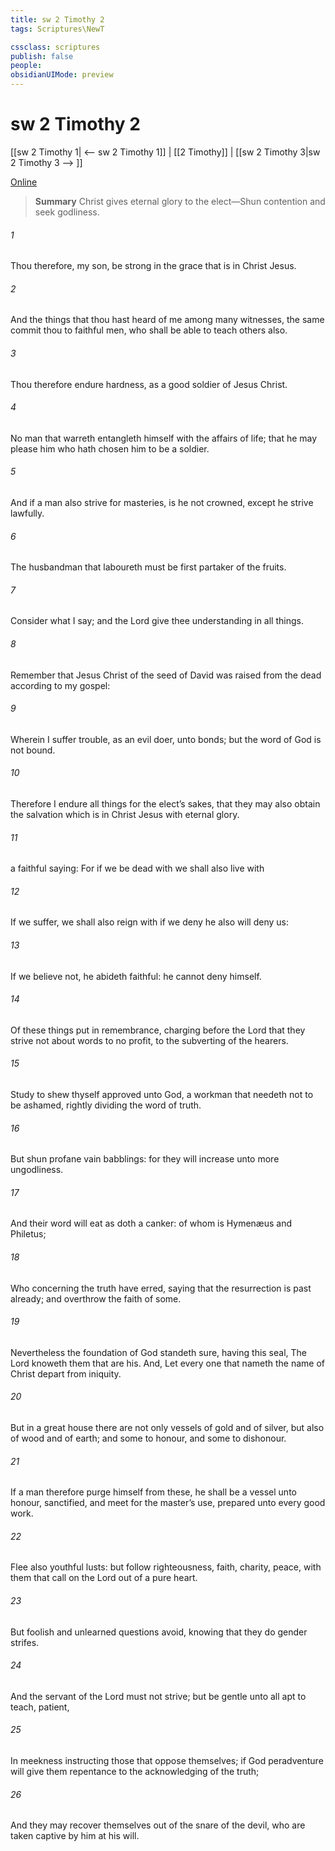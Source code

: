 ```yaml
---
title: sw 2 Timothy 2
tags: Scriptures\NewT

cssclass: scriptures
publish: false
people:
obsidianUIMode: preview
---
```


# sw 2 Timothy 2
[[sw 2 Timothy 1| <-- sw 2 Timothy 1]] | [[2 Timothy]] | [[sw 2 Timothy 3|sw 2 Timothy 3 --> ]]

[Online](https://churchofjesuschrist.org/study/scriptures/nt/2-tim/2?lang=eng)

> __Summary__
Christ gives eternal glory to the elect—Shun contention and seek godliness.

###### 1 
Thou therefore, my son, be strong in the grace that is in Christ Jesus.

###### 2 
And the things that thou hast heard of me among many witnesses, the same commit thou to faithful men, who shall be able to teach others also.

###### 3 
Thou therefore endure hardness, as a good soldier of Jesus Christ.

###### 4 
No man that warreth entangleth himself with the affairs of  life; that he may please him who hath chosen him to be a soldier.

###### 5 
And if a man also strive for masteries,  is he not crowned, except he strive lawfully.

###### 6 
The husbandman that laboureth must be first partaker of the fruits.

###### 7 
Consider what I say; and the Lord give thee understanding in all things.

###### 8 
Remember that Jesus Christ of the seed of David was raised from the dead according to my gospel:

###### 9 
Wherein I suffer trouble, as an evil doer,  unto bonds; but the word of God is not bound.

###### 10 
Therefore I endure all things for the elect’s sakes, that they may also obtain the salvation which is in Christ Jesus with eternal glory.

###### 11 
 a faithful saying: For if we be dead with  we shall also live with 

###### 12 
If we suffer, we shall also reign with  if we deny  he also will deny us:

###### 13 
If we believe not,  he abideth faithful: he cannot deny himself.

###### 14 
Of these things put  in remembrance, charging  before the Lord that they strive not about words to no profit,  to the subverting of the hearers.

###### 15 
Study to shew thyself approved unto God, a workman that needeth not to be ashamed, rightly dividing the word of truth.

###### 16 
But shun profane  vain babblings: for they will increase unto more ungodliness.

###### 17 
And their word will eat as doth a canker: of whom is Hymenæus and Philetus;

###### 18 
Who concerning the truth have erred, saying that the resurrection is past already; and overthrow the faith of some.

###### 19 
Nevertheless the foundation of God standeth sure, having this seal, The Lord knoweth them that are his. And, Let every one that nameth the name of Christ depart from iniquity.

###### 20 
But in a great house there are not only vessels of gold and of silver, but also of wood and of earth; and some to honour, and some to dishonour.

###### 21 
If a man therefore purge himself from these, he shall be a vessel unto honour, sanctified, and meet for the master’s use,  prepared unto every good work.

###### 22 
Flee also youthful lusts: but follow righteousness, faith, charity, peace, with them that call on the Lord out of a pure heart.

###### 23 
But foolish and unlearned questions avoid, knowing that they do gender strifes.

###### 24 
And the servant of the Lord must not strive; but be gentle unto all  apt to teach, patient,

###### 25 
In meekness instructing those that oppose themselves; if God peradventure will give them repentance to the acknowledging of the truth;

###### 26 
And  they may recover themselves out of the snare of the devil, who are taken captive by him at his will.

